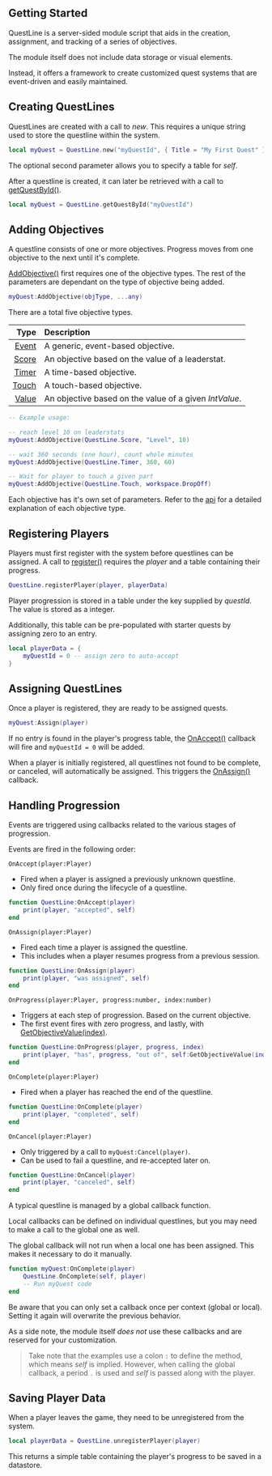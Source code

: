 Getting Started
---------------

QuestLine is a server-sided module script that aids in the creation, assignment, and tracking of a series of objectives.

The module itself does not include data storage or visual elements.

Instead, it offers a framework to create customized quest systems that are event-driven and easily maintained.

Creating QuestLines
-------------------

QuestLines are created with a call to *new*.  This requires a unique string used to store the questline within the system.

``` lua
local myQuest = QuestLine.new("myQuestId", { Title = "My First Quest" })
```

The optional second parameter allows you to specify a table for *self*.

After a questline is created, it can later be retrieved with a call to [getQuestById()](https://farfromlittle.github.io/QuestLine/api.html#static-members-questlinegetquestbyid).

``` lua
local myQuest = QuestLine.getQuestById("myQuestId")
```

Adding Objectives
-----------------

A questline consists of one or more objectives.  Progress moves from one objective to the next until it's complete.

[AddObjective()](https://farfromlittle.github.io/QuestLine/api.html#public-methods-addobjective) first requires one of the objective types.  The rest of the parameters are dependant on the type of objective being added.

``` lua
myQuest:AddObjective(objType, ...any)
```

There are a total five objective types.

| Type | Description
|-----:|:-----------
| [Event](https://farfromlittle.github.io/QuestLine/api.html#enums-questlineevent) | A generic, event-based objective.
| [Score](https://farfromlittle.github.io/QuestLine/api.html#enums-questlinescore) | An objective based on the value of a leaderstat.
| [Timer](https://farfromlittle.github.io/QuestLine/api.html#enums-questlinetimer) | A time-based objective.
| [Touch](https://farfromlittle.github.io/QuestLine/api.html#enums-questlinetouch) | A touch-based objective.
| [Value](https://farfromlittle.github.io/QuestLine/api.html#enums-questlinevalue) | An objective based on the value of a given *IntValue*.

``` lua
-- Example usage:

-- reach level 10 on leaderstats
myQuest:AddObjective(QuestLine.Score, "Level", 10)

-- wait 360 seconds (one hour), count whole minutes
myQuest:AddObjective(QuestLine.Timer, 360, 60)

-- Wait for player to touch a given part
myQuest:AddObjective(QuestLine.Touch, workspace.DropOff)
```

Each objective has it's own set of parameters.  Refer to the [api](https://farfromlittle.github.io/QuestLine/api.html#enums) for a detailed explanation of each objective type.

Registering Players
-------------------

Players must first register with the system before questlines can be assigned.  A call to [register()](https://farfromlittle.github.io/QuestLine/api.html#static-members-questlineregister) requires the *player* and a table containing their progress.

``` lua
QuestLine.registerPlayer(player, playerData)
```

Player progression is stored in a table under the key supplied by *questId*.  The value is stored as a integer.

Additionally, this table can be pre-populated with starter quests by assigning zero to an entry.

``` lua
local playerData = {
	myQuestId = 0 -- assign zero to auto-accept
}
```

Assigning QuestLines
--------------------

Once a player is registered, they are ready to be assigned quests.

``` lua
myQuest:Assign(player)
```

If no entry is found in the player's progress table, the [OnAccept()](https://farfromlittle.github.io/QuestLine/api.html#events-questlineonaccept) callback will fire and `myQuestId = 0` will be added.

When a player is initially registered, all questlines not found to be complete, or canceled, will automatically be assigned.  This triggers the [OnAssign()](https://farfromlittle.github.io/QuestLine/api.html#events-questlineonassign) callback.

Handling Progression
--------------------

Events are triggered using callbacks related to the various stages of progression.

Events are fired in the following order:

`OnAccept(player:Player)`
* Fired when a player is assigned a previously unknown questline.
* Only fired once during the lifecycle of a questline.

``` lua
function QuestLine:OnAccept(player)
    print(player, "accepted", self)
end
```

`OnAssign(player:Player)`
* Fired each time a player is assigned the questline.
* This includes when a player resumes progress from a previous session.
  
``` lua
function QuestLine:OnAssign(player)
    print(player, "was assigned", self)
end
```

`OnProgress(player:Player, progress:number, index:number)`
* Triggers at each step of progression.  Based on the current objective.
* The first event fires with zero progress, and lastly, with [GetObjectiveValue(index)](https://farfromlittle.github.io/QuestLine/api.html#public-methods-getobjectivevalue).

``` lua
function QuestLine:OnProgress(player, progress, index)
    print(player, "has", progress, "out of", self:GetObjectiveValue(index))
end
```

`OnComplete(player:Player)`
* Fired when a player has reached the end of the questline.

``` lua
function QuestLine:OnComplete(player)
    print(player, "completed", self)
end
```

`OnCancel(player:Player)`
* Only triggered by a call to `myQuest:Cancel(player)`.
* Can be used to fail a questline, and re-accepted later on.

``` lua
function QuestLine:OnCancel(player)
    print(player, "canceled", self)
end
```

A typical questline is managed by a global callback function.

Local callbacks can be defined on individual questlines, but you may need to make a call to the global one as well.

The global callback will not run when a local one has been assigned.  This makes it necessary to do it manually.

``` lua
function myQuest:OnComplete(player)
    QuestLine.OnComplete(self, player)
    -- Run myQuest code
end
```

Be aware that you can only set a callback once per context (global or local).  Setting it again will overwrite the previous behavior.

As a side note, the module itself *does not* use these callbacks and are reserved for your customization.

> Take note that the examples use a colon `:` to define the method, which means *self* is implied.  However, when calling the global callback, a period `.` is used and *self* is passed along with the player.

Saving Player Data
------------------

When a player leaves the game, they need to be unregistered from the system.

``` lua
local playerData = QuestLine.unregisterPlayer(player)
```

This returns a simple table containing the player's progress to be saved in a datastore.

